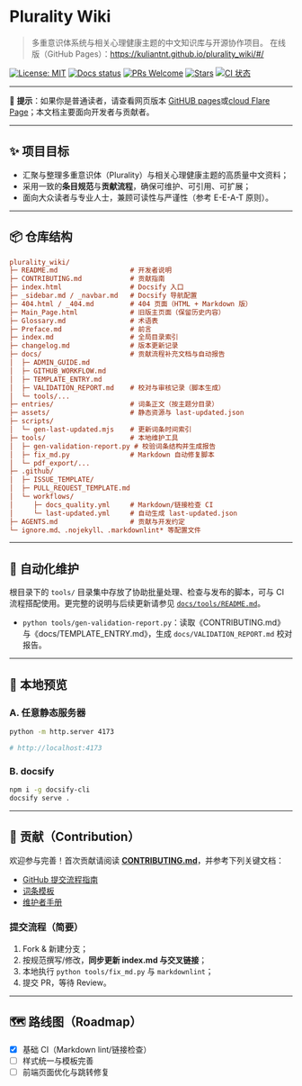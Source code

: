 # Plurality Wiki

> 多重意识体系统与相关心理健康主题的中文知识库与开源协作项目。
> 在线版（GitHub Pages）：<https://kuliantnt.github.io/plurality_wiki/#/>

[![License: MIT](https://img.shields.io/badge/License-MIT-green.svg)](LICENSE)
[![Docs status](https://img.shields.io/badge/docs-online-brightgreen.svg)](https://kuliantnt.github.io/plurality_wiki/#/)
[![PRs Welcome](https://img.shields.io/badge/PRs-welcome-blue.svg)](CONTRIBUTING.md)
[![Stars](https://img.shields.io/github/stars/kuliantnt/plurality_wiki?style=social)](https://github.com/kuliantnt/plurality_wiki/stargazers)
[![CI 状态](https://img.shields.io/github/actions/workflow/status/kuliantnt/plurality_wiki/ci.yml?label=CI&logo=github)](https://github.com/kuliantnt/plurality_wiki/actions/workflows/ci.yml)

---

📖 **提示**：如果你是普通读者，请查看网页版本 [GitHUB pages](https://kuliantnt.github.io/plurality_wiki/#/)或[cloud Flare Page](https://plurality-wiki.pages.dev/)；本文档主要面向开发者与贡献者。

---

## ✨ 项目目标

- 汇聚与整理多重意识体（Plurality）与相关心理健康主题的高质量中文资料；
- 采用一致的**条目规范**与**贡献流程**，确保可维护、可引用、可扩展；
- 面向大众读者与专业人士，兼顾可读性与严谨性（参考 E-E-A-T 原则）。

---

## 📦 仓库结构

```ini
plurality_wiki/
├─ README.md                  # 开发者说明
├─ CONTRIBUTING.md            # 贡献指南
├─ index.html                 # Docsify 入口
├─ _sidebar.md / _navbar.md   # Docsify 导航配置
├─ 404.html / _404.md         # 404 页面（HTML + Markdown 版）
├─ Main_Page.html             # 旧版主页面（保留历史内容）
├─ Glossary.md                # 术语表
├─ Preface.md                 # 前言
├─ index.md                   # 全局目录索引
├─ changelog.md               # 版本更新记录
├─ docs/                      # 贡献流程补充文档与自动报告
│  ├─ ADMIN_GUIDE.md
│  ├─ GITHUB_WORKFLOW.md
│  ├─ TEMPLATE_ENTRY.md
│  ├─ VALIDATION_REPORT.md    # 校对与审核记录（脚本生成）
│  └─ tools/...
├─ entries/                   # 词条正文（按主题分目录）
├─ assets/                    # 静态资源与 last-updated.json
├─ scripts/
│  └─ gen-last-updated.mjs    # 更新词条时间索引
├─ tools/                     # 本地维护工具
│  ├─ gen-validation-report.py # 校验词条结构并生成报告
│  ├─ fix_md.py               # Markdown 自动修复脚本
│  └─ pdf_export/...
├─ .github/
│  ├─ ISSUE_TEMPLATE/
│  ├─ PULL_REQUEST_TEMPLATE.md
│  └─ workflows/
│     ├─ docs_quality.yml     # Markdown/链接检查 CI
│     └─ last-updated.yml     # 自动生成 last-updated.json
├─ AGENTS.md                  # 贡献与开发约定
└─ ignore.md、.nojekyll、.markdownlint* 等配置文件
```

---

## 🤖 自动化维护

根目录下的 `tools/` 目录集中存放了协助批量处理、检查与发布的脚本，可与 CI 流程搭配使用。更完整的说明与后续更新请参见 [`docs/tools/README.md`](docs/tools/README.md)。

- `python tools/gen-validation-report.py`：读取《CONTRIBUTING.md》与《docs/TEMPLATE_ENTRY.md》，生成 `docs/VALIDATION_REPORT.md` 校对报告。

---

## 🚀 本地预览

### A. 任意静态服务器

```bash
python -m http.server 4173

# http://localhost:4173

```

### B. docsify

```bash
npm i -g docsify-cli
docsify serve .
```

---

## 🧭 贡献（Contribution）

欢迎参与完善！首次贡献请阅读 **[CONTRIBUTING.md](./CONTRIBUTING.md)**，并参考下列关键文档：

- [GitHub 提交流程指南](docs/GITHUB_WORKFLOW.md)
- [词条模板](docs/TEMPLATE_ENTRY.md)
- [维护者手册](docs/ADMIN_GUIDE.md)

### 提交流程（简要）

1. Fork & 新建分支；
2. 按规范撰写/修改，**同步更新 index.md 与交叉链接**；
3. 本地执行 `python tools/fix_md.py` 与 `markdownlint`；
4. 提交 PR，等待 Review。

---

## 🗺️ 路线图（Roadmap）

- [x] 基础 CI（Markdown lint/链接检查）
- [ ] 样式统一与模板完善
- [ ] 前端页面优化与跳转修复
